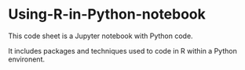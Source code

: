 # Using-R-in-Python-notebook

This code sheet is a Jupyter notebook with Python code.

It includes packages and techniques used to code in R within a Python environent. 
